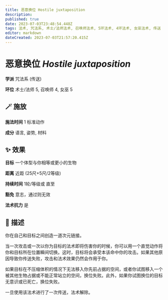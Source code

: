 ```yaml
---
title: 恶意换位 Hostile juxtaposition
description: 
published: true
date: 2023-07-03T23:48:54.448Z
tags: 法术, 咒法系, 术士/法师法术, 召唤师法术, 5环法术, 4环法术, 女巫法术, 传送
editor: markdown
dateCreated: 2023-07-03T21:57:20.415Z
---
```


# **恶意换位** *Hostile juxtaposition*

**学派** 咒法系 (传送) 

**环位** 术士/法师 5, 召唤师 4, 女巫 5

## 🪄 施放

**施法时间** 1 标准动作

**成分** 语言, 姿势, 材料

## ✨ 效果 

**目标** 一个体型与你相等或更小的生物 

**距离** 近距 (25尺+5尺/2等级)  

**持续时间** 1轮/等级或 直至 

**豁免** 意志，通过则无效

**法术抗力** 是

## 📖 描述

你在自己和目标之间创造一道次元链接。

当一次攻击或一次以你为目标的法术即将伤害你的时候，你可以用一个直觉动作将你和目标所在位置瞬间切换。这时，目标将会承受本该命中你的攻击。如果其他原因导致你传送失败，攻击和法术效果仍然会作用于你。

如果目标在不压缩体积的情况下无法移入你先前占据的空间，或者你试图移入一个被其他生物占据或不能正常站立的空间，换位失败。此外，如果你试图换位的目标无意识或已死亡，换位失败。

一旦使用该法术进行了一次传送，法术解除。
    